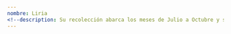 ```yaml
---
nombre: Liria
<!--description: Su recolección abarca los meses de Julio a Octubre y su conservación en cámaras frigoríficas en las mejores condiciones hasta el mes de Abril.-->
---
```

